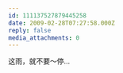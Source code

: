 ```yaml
---
id: 111137527879445258
date: 2009-02-28T07:27:58.000Z
reply: false
media_attachments: 0
---
```


这雨，就不要～停...

